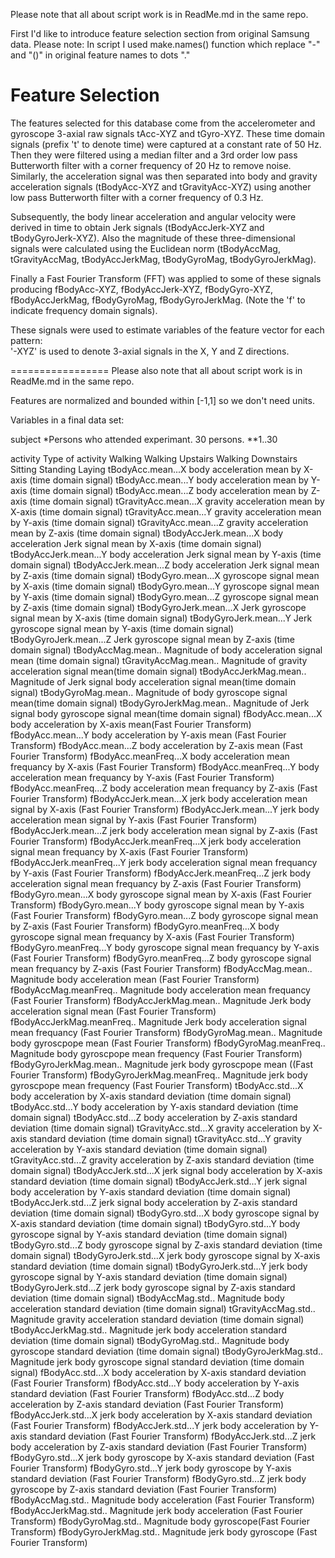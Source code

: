 Please note that all about script work is in ReadMe.md in the same repo. 

First I'd like to introduce feature selection section from original Samsung data. Please note: In script I used make.names() function which replace "-" and "()" in original feature names to dots "." 

Feature Selection 
=================

The features selected for this database come from the accelerometer and gyroscope 3-axial raw signals tAcc-XYZ and tGyro-XYZ. These time domain signals (prefix 't' to denote time) were captured at a constant rate of 50 Hz. Then they were filtered using a median filter and a 3rd order low pass Butterworth filter with a corner frequency of 20 Hz to remove noise. Similarly, the acceleration signal was then separated into body and gravity acceleration signals (tBodyAcc-XYZ and tGravityAcc-XYZ) using another low pass Butterworth filter with a corner frequency of 0.3 Hz. 

Subsequently, the body linear acceleration and angular velocity were derived in time to obtain Jerk signals (tBodyAccJerk-XYZ and tBodyGyroJerk-XYZ). Also the magnitude of these three-dimensional signals were calculated using the Euclidean norm (tBodyAccMag, tGravityAccMag, tBodyAccJerkMag, tBodyGyroMag, tBodyGyroJerkMag). 

Finally a Fast Fourier Transform (FFT) was applied to some of these signals producing fBodyAcc-XYZ, fBodyAccJerk-XYZ, fBodyGyro-XYZ, fBodyAccJerkMag, fBodyGyroMag, fBodyGyroJerkMag. (Note the 'f' to indicate frequency domain signals). 

These signals were used to estimate variables of the feature vector for each pattern:  
'-XYZ' is used to denote 3-axial signals in the X, Y and Z directions.

=================
Please also note that all about script work is in ReadMe.md in the same repo. 

Features are normalized and bounded within [-1,1] so we don't need units. 

Variables in a final data set:

subject
  *Persons who attended experimant. 30 persons.
  **1..30
    
activity
	Type of activity
     Walking
      Walking Upstairs
     Walking Downstairs
      Sitting
      Standing
      Laying
tBodyAcc.mean...X
   body acceleration mean by X-axis (time domain signal)
tBodyAcc.mean...Y
    body acceleration mean by Y-axis (time domain signal)
tBodyAcc.mean...Z
  body acceleration mean by Z-axis (time domain signal)
tGravityAcc.mean...X
  gravity acceleration mean by X-axis (time domain signal)
tGravityAcc.mean...Y
  gravity acceleration mean by Y-axis (time domain signal)
tGravityAcc.mean...Z
  gravity acceleration mean by Z-axis (time domain signal)
tBodyAccJerk.mean...X
  body acceleration Jerk signal mean by X-axis (time domain signal)
tBodyAccJerk.mean...Y
   body acceleration Jerk signal mean by Y-axis (time domain signal)
tBodyAccJerk.mean...Z
   body acceleration Jerk signal mean by Z-axis (time domain signal)
tBodyGyro.mean...X
  gyroscope signal mean by X-axis (time domain signal)
tBodyGyro.mean...Y
  gyroscope signal mean by Y-axis (time domain signal)
tBodyGyro.mean...Z
  gyroscope signal mean by Z-axis (time domain signal)
tBodyGyroJerk.mean...X
  Jerk gyroscope signal mean by X-axis (time domain signal)
tBodyGyroJerk.mean...Y
  Jerk gyroscope signal mean by Y-axis (time domain signal)
tBodyGyroJerk.mean...Z
 Jerk gyroscope signal mean by Z-axis (time domain signal)
tBodyAccMag.mean..
  Magnitude of body acceleration signal mean (time domain signal)
tGravityAccMag.mean..
  Magnitude of gravity acceleration signal mean(time domain signal)
tBodyAccJerkMag.mean..
  Magnitude of Jerk signal body acceleration signal mean(time domain signal)
tBodyGyroMag.mean..
  Magnitude of body gyroscope signal mean(time domain signal)
tBodyGyroJerkMag.mean..
  Magnitude of Jerk signal body gyroscope signal mean(time domain signal)
fBodyAcc.mean...X
  body acceleration by X-axis mean(Fast Fourier Transform)
fBodyAcc.mean...Y
  body acceleration by Y-axis mean (Fast Fourier Transform)
fBodyAcc.mean...Z
  body acceleration by Z-axis mean (Fast Fourier Transform)
fBodyAcc.meanFreq...X
  body acceleration mean frequancy by X-axis (Fast Fourier Transform)
fBodyAcc.meanFreq...Y
  body acceleration mean frequancy by Y-axis (Fast Fourier Transform)
fBodyAcc.meanFreq...Z
  body acceleration mean frequancy by Z-axis (Fast Fourier Transform)
fBodyAccJerk.mean...X
  jerk body acceleration  mean signal by X-axis (Fast Fourier Transform)
fBodyAccJerk.mean...Y
  jerk body acceleration mean signal by Y-axis (Fast Fourier Transform)
fBodyAccJerk.mean...Z
  jerk body acceleration mean signal by Z-axis (Fast Fourier Transform)
fBodyAccJerk.meanFreq...X
  jerk body acceleration signal mean frequancy by X-axis (Fast Fourier Transform)
fBodyAccJerk.meanFreq...Y
  jerk body acceleration signal mean frequancy by Y-axis (Fast Fourier Transform)
fBodyAccJerk.meanFreq...Z
  jerk body acceleration signal mean frequancy by Z-axis (Fast Fourier Transform)
fBodyGyro.mean...X
  body gyroscope signal mean by X-axis (Fast Fourier Transform)
fBodyGyro.mean...Y
  body gyroscope signal mean by Y-axis (Fast Fourier Transform)
fBodyGyro.mean...Z
  body gyroscope signal mean by Z-axis (Fast Fourier Transform)
fBodyGyro.meanFreq...X
  body gyroscope signal mean frequancy by X-axis (Fast Fourier Transform)
fBodyGyro.meanFreq...Y
  body gyroscope signal mean frequancy by Y-axis (Fast Fourier Transform)
fBodyGyro.meanFreq...Z
  body gyroscope signal mean frequancy by Z-axis (Fast Fourier Transform)
fBodyAccMag.mean..
  Magnitude body acceleration mean (Fast Fourier Transform)
fBodyAccMag.meanFreq..
   Magnitude body acceleration mean frequancy (Fast Fourier Transform)
fBodyAccJerkMag.mean..
  Magnitude Jerk body acceleration signal mean (Fast Fourier Transform)
fBodyAccJerkMag.meanFreq..
  Magnitude Jerk body acceleration signal mean frequancy (Fast Fourier Transform)
fBodyGyroMag.mean..
  Magnitude body gyroscpope mean (Fast Fourier Transform)
fBodyGyroMag.meanFreq..
  Magnitude body gyroscpope mean frequency (Fast Fourier Transform)
fBodyGyroJerkMag.mean..
  Magnitude jerk body gyroscpope mean ((Fast Fourier Transform)
fBodyGyroJerkMag.meanFreq..
  Magnitude jerk body gyroscpope mean frequency (Fast Fourier Transform)
tBodyAcc.std...X
  body acceleration by X-axis standard deviation (time domain signal)
tBodyAcc.std...Y
  body acceleration by Y-axis standard deviation (time domain signal)
tBodyAcc.std...Z
  body acceleration by Z-axis standard deviation (time domain signal)
tGravityAcc.std...X
  gravity acceleration by X-axis standard deviation (time domain signal)
tGravityAcc.std...Y
  gravity acceleration by Y-axis standard deviation (time domain signal)
tGravityAcc.std...Z
  gravity acceleration by Z-axis standard deviation (time domain signal)
tBodyAccJerk.std...X
  jerk signal body acceleration by X-axis standard deviation (time domain signal)
tBodyAccJerk.std...Y
  jerk signal body acceleration by Y-axis standard deviation (time domain signal)
tBodyAccJerk.std...Z
  jerk signal body acceleration by Z-axis standard deviation (time domain signal)
tBodyGyro.std...X
  body gyroscope signal by X-axis standard deviation (time domain signal)
tBodyGyro.std...Y
  body gyroscope signal by Y-axis standard deviation (time domain signal)
tBodyGyro.std...Z
  body gyroscope signal by Z-axis standard deviation (time domain signal)
tBodyGyroJerk.std...X
  jerk body gyroscope signal by X-axis standard deviation (time domain signal)
tBodyGyroJerk.std...Y
  jerk body gyroscope signal by Y-axis standard deviation (time domain signal)
tBodyGyroJerk.std...Z
  jerk body gyroscope signal by Z-axis standard deviation (time domain signal)
tBodyAccMag.std..
  Magnitude body acceleration standard deviation (time domain signal)
tGravityAccMag.std..
  Magnitude gravity acceleration standard deviation (time domain signal)
tBodyAccJerkMag.std..
  Magnitude jerk body acceleration standard deviation (time domain signal)
tBodyGyroMag.std..
  Magnitude body gyroscope standard deviation (time domain signal)
tBodyGyroJerkMag.std..
 Magnitude jerk body gyroscope signal standard deviation (time domain signal)
fBodyAcc.std...X
  body acceleration by X-axis standard deviation (Fast Fourier Transform)
fBodyAcc.std...Y
  body acceleration by Y-axis standard deviation (Fast Fourier Transform)
fBodyAcc.std...Z
  body acceleration by Z-axis standard deviation (Fast Fourier Transform)
fBodyAccJerk.std...X
  jerk body acceleration by X-axis standard deviation (Fast Fourier Transform)
fBodyAccJerk.std...Y
  jerk body acceleration by Y-axis standard deviation (Fast Fourier Transform)
fBodyAccJerk.std...Z
  jerk body acceleration by Z-axis standard deviation (Fast Fourier Transform)
fBodyGyro.std...X
  jerk body gyroscope by X-axis standard deviation (Fast Fourier Transform)
fBodyGyro.std...Y
  jerk body gyroscope by Y-axis standard deviation (Fast Fourier Transform)
fBodyGyro.std...Z
  jerk body gyroscope by Z-axis standard deviation (Fast Fourier Transform)
fBodyAccMag.std..
  Magnitude body acceleration (Fast Fourier Transform)
fBodyAccJerkMag.std..
  Magnitude jerk body acceleration (Fast Fourier Transform)
fBodyGyroMag.std..
  Magnitude body gyroscope(Fast Fourier Transform)
fBodyGyroJerkMag.std..
  Magnitude jerk body gyroscope (Fast Fourier Transform)
 

